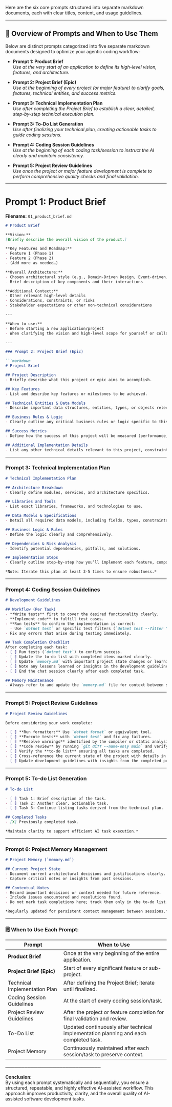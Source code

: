 Here are the six core prompts structured into separate markdown documents, each with clear titles, content, and usage guidelines. 

---

## 📌 **Overview of Prompts and When to Use Them**

Below are distinct prompts categorized into five separate markdown documents designed to optimize your agentic coding workflow:

- **Prompt 1: Product Brief**  
  _Use at the very start of an application to define its high-level vision, features, and architecture._

- **Prompt 2: Project Brief (Epic)**  
  _Use at the beginning of every project (or major feature) to clarify goals, features, technical entities, and success metrics._

- **Prompt 3: Technical Implementation Plan**  
  _Use after completing the Project Brief to establish a clear, detailed, step-by-step technical execution plan._

- **Prompt 3: To-Do List Generation**  
  _Use after finalizing your technical plan, creating actionable tasks to guide coding sessions._

- **Prompt 4: Coding Session Guidelines**  
  _Use at the beginning of each coding task/session to instruct the AI clearly and maintain consistency._

- **Prompt 5: Project Review Guidelines**  
  _Use once the project or major feature development is complete to perform comprehensive quality checks and final validation._

---

# Prompt 1: Product Brief
**Filename:** `01_product_brief.md`

```markdown
# Product Brief

**Vision:**  
[Briefly describe the overall vision of the product.]

**Key Features and Roadmap:**  
- Feature 1 (Phase 1)  
- Feature 2 (Phase 2)  
- (Add more as needed…)

**Overall Architecture:**  
- Chosen architectural style (e.g., Domain-Driven Design, Event-driven, Vertical Slice, CRUD)  
- Brief description of key components and their interactions  

**Additional Context:**  
- Other relevant high-level details  
- Considerations, constraints, or risks  
- Stakeholder expectations or other non-technical considerations  

---

**When to use:**  
- Before starting a new application/project  
- When clarifying the vision and high-level scope for yourself or collaborators  

---

### Prompt 2: Project Brief (Epic)

```markdown
# Project Brief

## Project Description
- Briefly describe what this project or epic aims to accomplish.

## Key Features
- List and describe key features or milestones to be achieved.

## Technical Entities & Data Models
- Describe important data structures, entities, types, or objects relevant to this project.

## Business Rules & Logic
- Clearly outline any critical business rules or logic specific to this project.

## Success Metrics
- Define how the success of this project will be measured (performance, user engagement, etc.).

## Additional Implementation Details
- List any other technical details relevant to this project, constraints, or special considerations.
```

---

### Prompt 3: Technical Implementation Plan

```markdown
# Technical Implementation Plan

## Architecture Breakdown
- Clearly define modules, services, and architecture specifics.

## Libraries and Tools
- List exact libraries, frameworks, and technologies to use.

## Data Models & Specifications
- Detail all required data models, including fields, types, constraints, and relationships.

## Business Logic & Rules
- Define the logic clearly and comprehensively.

## Dependencies & Risk Analysis
- Identify potential dependencies, pitfalls, and solutions.

## Implementation Steps
- Clearly outline step-by-step how you’ll implement each feature, component, or service.

*Note: Iterate this plan at least 3-5 times to ensure robustness.*
```

---

### Prompt 4: Coding Session Guidelines

```markdown
# Development Guidelines

## Workflow (Per Task)
- **Write tests** first to cover the desired functionality clearly.
- **Implement code** to fulfill test cases.
- **Run tests** to confirm the implementation is correct:
  - Use `dotnet test` or specific test filters (`dotnet test --filter "TestName"`).
- Fix any errors that arise during testing immediately.

## Task Completion Checklist
After completing each task:
- [ ] Run tests (`dotnet test`) to confirm success.
- [ ] Update the to-do list with completed items marked clearly.
- [ ] Update `memory.md` with important project state changes or learnings.
- [ ] Note any lessons learned or insights in the development guidelines.
- [ ] End the chat session clearly after each completed task.

## Memory Maintenance
- Always refer to and update the `memory.md` file for context between sessions.
```

---

### Prompt 5: Project Review Guidelines

```markdown
# Project Review Guidelines

Before considering your work complete:

- [ ] **Run formatter:** Use `dotnet format` or equivalent tool.
- [ ] **Execute tests** with `dotnet test` and fix any failures.
- [ ] **Resolve warnings** identified by the compiler or static analysis tools.
- [ ] **Code review** by running `git diff --name-only main` and verifying all changes.
- [ ] Verify the **to-do list** ensuring all tasks are completed.
- [ ] Cross-reference the current state of the project with details in `memory.md`.
- [ ] Update development guidelines with insights from the completed project.
```

---

### Prompt 5: To-do List Generation

```markdown
# To-do List

- [ ] Task 1: Brief description of the task.
- [ ] Task 2: Another clear, actionable task.
- [ ] Task 3: Continue listing tasks derived from the technical plan.

## Completed Tasks
- [X] Previously completed task.

*Maintain clarity to support efficient AI task execution.*
```

---

### Prompt 6: Project Memory Management

```markdown
# Project Memory (`memory.md`)

## Current Project State
- Document current architectural decisions and justifications clearly.
- Capture critical notes or insights from past sessions.

## Contextual Notes
- Record important decisions or context needed for future reference.
- Include issues encountered and resolutions found.
- Do not mark task completions here; track them only in the to-do list.

*Regularly updated for persistent context management between sessions.*
```

---

### 🗒️ **When to Use Each Prompt:**

| Prompt                    | When to Use                                                              |
|---------------------------|--------------------------------------------------------------------------|
| **Product Brief**         | Once at the very beginning of the entire application.                    |
| **Project Brief (Epic)**  | Start of every significant feature or sub-project.                       |
| Technical Implementation Plan  | After defining the Project Brief; iterate until finalized.                |
| Coding Session Guidelines | At the start of every coding session/task.                               |
| Project Review Guidelines | After the project or feature completion for final validation and review. |
| To-Do List                | Updated continuously after technical implementation planning and each completed task. |
| Project Memory            | Continuously maintained after each session/task to preserve context.     |

──────────────────────────────

**Conclusion:**  
By using each prompt systematically and sequentially, you ensure a structured, repeatable, and highly effective AI-assisted workflow. This approach improves productivity, clarity, and the overall quality of AI-assisted software development tasks.